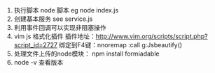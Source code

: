 1. 执行脚本 node 脚本 eg node index.js
2. 创建基本服务 see service.js
3. 利用事件回调可以实现非阻塞操作
4. vim js 格式化插件    插件地址：http://www.vim.org/scripts/script.php?script_id=2727 
   绑定到F4键：nnoremap <F4> :call g:Jsbeautify()<CR>  
5. 处理文件上传的node模块： npm install formiadable
6. node -v 查看版本

